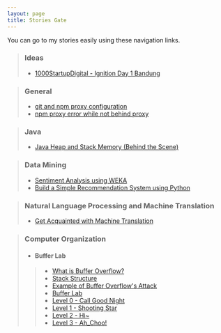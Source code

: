 ```yaml
---
layout: page
title: Stories Gate
---
```


You can go to my stories easily using these navigation links.

> ### Ideas
> * [1000StartupDigital - Ignition Day 1 Bandung](https://albertusk95.github.io/2016/11/14/ignition01-1000sd)

> ### General
> * [git and npm proxy configuration](https://albertusk95.github.io/2016/09/02/git-npm-config)
> * [npm proxy error while not behind proxy](https://albertusk95.github.io/2016/09/03/npm-proxy-errors)

> ### Java
> * [Java Heap and Stack Memory (Behind the Scene)](https://albertusk95.github.io/2017/01/11/heap-stack)

> ### Data Mining
> * [Sentiment Analysis using WEKA](https://albertusk95.github.io/2016/12/26/sentiment-analysis)
> * [Build a Simple Recommendation System using Python](https://albertusk95.github.io/2017/01/06/build-a-simple-recsys)

> ### Natural Language Processing and Machine Translation
> * [Get Acquainted with Machine Translation](https://albertusk95.github.io/2017/01/10/mach-trans-overview)

> ### Computer Organization
> * #### Buffer Lab
>> * [What is Buffer Overflow?](https://albertusk95.github.io/2016/07/04/What-is-Buffer-Overflow)
>> * [Stack Structure](https://albertusk95.github.io/2016/07/04/Stack-Frame)
>> * [Example of Buffer Overflow's Attack](https://albertusk95.github.io/2016/07/04/Example-of-BO-Attack)
>> * [Buffer Lab](https://albertusk95.github.io/2016/07/04/Buffer-Lab)
>> * [Level 0 - Call Good Night](https://albertusk95.github.io/2016/07/04/Call-Good-Night)
>> * [Level 1 - Shooting Star](https://albertusk95.github.io/2016/07/04/Shooting-Star)
>> * [Level 2 - Hi~](https://albertusk95.github.io/2016/07/05/Hi)
>> * [Level 3 - Ah_Choo!](https://albertusk95.github.io/2016/07/05/Ah_Choo)

